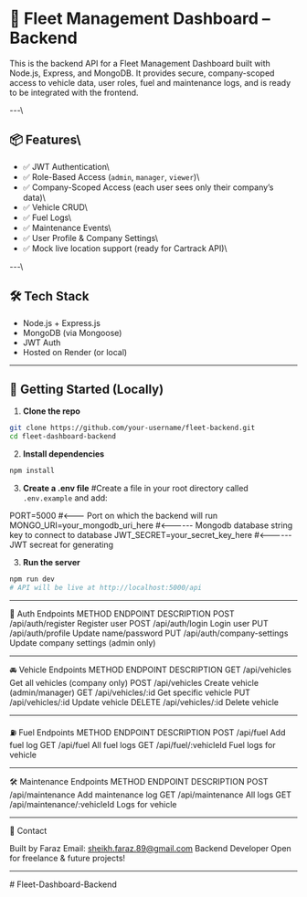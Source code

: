# 🚗 Fleet Management Dashboard – Backend<br/>

This is the backend API for a Fleet Management Dashboard built with Node.js, Express, and MongoDB. It provides secure, company-scoped access to vehicle data, user roles, fuel and maintenance logs, and is ready to be integrated with the frontend.  

---\

## 📦 Features\

- ✅ JWT Authentication\
- ✅ Role-Based Access (`admin`, `manager`, `viewer`)\
- ✅ Company-Scoped Access (each user sees only their company’s data)\
- ✅ Vehicle CRUD\
- ✅ Fuel Logs\
- ✅ Maintenance Events\
- ✅ User Profile & Company Settings\
- ✅ Mock live location support (ready for Cartrack API)\

---\

## 🛠 Tech Stack

- Node.js + Express.js
- MongoDB (via Mongoose)
- JWT Auth
- Hosted on Render (or local)

---

## 🚀 Getting Started (Locally)

1. **Clone the repo**

```bash
git clone https://github.com/your-username/fleet-backend.git
cd fleet-dashboard-backend
```

2. **Install dependencies**

```bash
npm install
```

3. **Create a .env file**
#Create a file in your root directory called `.env.example` and add:

PORT=5000   #<--- Port on which the backend will run
MONGO_URI=your_mongodb_uri_here   #<------ Mongodb database string key to connect to database
JWT_SECRET=your_secret_key_here   #<------ JWT secreat for generating 


3. **Run the server**
```bash
npm run dev
# API will be live at http://localhost:5000/api
```

---

🔐 Auth Endpoints
METHOD	    ENDPOINT	                 DESCRIPTION
POST	/api/auth/register	            Register user
POST	/api/auth/login	                Login user
PUT	    /api/auth/profile	            Update name/password
PUT	    /api/auth/company-settings	    Update company settings (admin only)

---

🚘 Vehicle Endpoints
METHOD	    ENDPOINT	             DESCRIPTION
GET	     /api/vehicles	       Get all vehicles (company only)
POST	 /api/vehicles	       Create vehicle (admin/manager)
GET	     /api/vehicles/:id	   Get specific vehicle
PUT 	 /api/vehicles/:id	   Update vehicle
DELETE	 /api/vehicles/:id	   Delete vehicle

---

⛽ Fuel Endpoints
METHOD	    ENDPOINT	             DESCRIPTION
POST	  /api/fuel	                Add fuel log
GET	      /api/fuel	                All fuel logs
GET	      /api/fuel/:vehicleId	    Fuel logs for vehicle

---

🛠 Maintenance Endpoints
METHOD	    ENDPOINT	                       DESCRIPTION
POST	  /api/maintenance	                Add maintenance log
GET	      /api/maintenance	                All logs
GET	      /api/maintenance/:vehicleId	    Logs for vehicle

---

📩 Contact

Built by Faraz
Email: sheikh.faraz.89@gmail.com
Backend Developer
Open for freelance & future projects!

---
#   F l e e t - D a s h b o a r d - B a c k e n d 
 
 
